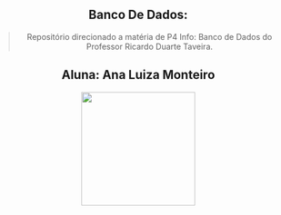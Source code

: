 <div align="center">
<h2>Banco De Dados:</h2>

> Repositório direcionado a matéria de P4 Info: Banco de Dados do Professor Ricardo Duarte Taveira.

<h2 align="center">Aluna: Ana Luiza Monteiro</h2>
<img align='center' src='https://github.com/CatBoxArtsCo/.github/assets/101335613/30162ac8-ba71-43ab-b226-9eda03111612' width='200'>
